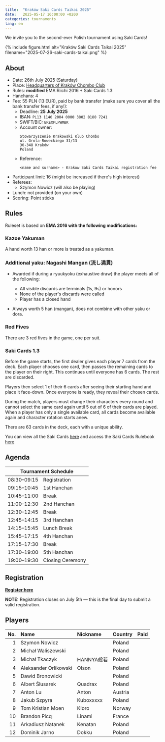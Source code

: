 ```yaml
---
title:  "Kraków Saki Cards Taikai 2025"
date:   2025-05-17 16:00:00 +0200
categories: tournaments
lang: en
---
```


We invite you to the second-ever Polish tournament using Saki Cards!

{% include figure.html alt="Kraków Saki Cards Taikai 2025" filename="2025-07-26-saki-cards-taikai.png" %}

## About

* Date: 26th July 2025 (Saturday)
* Place: [Headquarters of Kraków Chombo Club](https://maps.app.goo.gl/g6bFtG5Zi9b4SSH37)
* Rules: **modified** EMA Riichi 2016 + Saki Cards 1.3
* Hanchans: 4
* Fee: 55 PLN (13 EUR), paid by bank transfer (make sure you cover all the bank transfer fees, if any!):
    - Deadline: **25 July 2025**
    - IBAN: `PL13 1140 2004 0000 3802 8180 7241`
    - SWIFT/BIC: `BREXPLPWMBK`
    - Account owner:
      ```
      Stowarzyszenie Krakowski Klub Chombo
      ul. Grota-Roweckiego 31/13
      30-348 Kraków
      Poland
      ```
    - Reference:
      ```
      <name and surname> - Krakow Saki Cards Taikai registration fee
      ```
* Participant limit: 16 (might be increased if there's high interest)
* Referees:
  - Szymon Nowicz (will also be playing)
* Lunch: not provided (on your own)
* Scoring: Point sticks

## Rules

Ruleset is based on **EMA 2016 with the following modifications:**

### Kazoe Yakuman

A hand worth 13 han or more is treated as a yakuman.

### Additional yaku: Nagashi Mangan (流し満貫)

* Awarded if during a ryuukyoku (exhaustive draw) the player meets all of the following:
  * All visible discards are terminals (1s, 9s) or honors
  * None of the player's discards were called
  * Player has a closed hand

* Always worth 5 han (mangan), does not combine with other yaku or dora.

### Red Fives

There are 3 red fives in the game, one per suit.

### Saki Cards 1.3

Before the game starts, the first dealer gives each player 7 cards from the deck.
Each player chooses one card, then passes the remaining cards to the player on their right. This continues until everyone has 6 cards. The rest are discarded.

Players then select 1 of their 6 cards after seeing their starting hand and place it face-down. Once everyone is ready, they reveal their chosen cards.

During the match, players must change their characters every round and cannot select the same card again until 5 out of 6 of their cards are played. When a player has only a single available card, all cards become available again and character rotation starts anew. 

There are 63 cards in the deck, each with a unique ability.

You can view all the Saki Cards [here](https://t.co/cV5TU1qJVW) and access the Saki Cards Rulebook [here](https://docs.google.com/document/d/1y4Os-PJJQ5vMuc9hFbck_IcXItHmCHTjMlRNbHJu0gw/edit?usp=sharing)

## Agenda

<table class="tournament-agenda">
  <thead>
    <tr><th colspan="2">Tournament Schedule</th></tr>
  </thead>
  <tbody>
    <tr>
      <td>08:30–09:15</td>
      <td>Registration</td>
    </tr>
    <tr>
      <td>09:15–10:45</td>
      <td>1st Hanchan</td>
    </tr>
    <tr>
      <td>10:45–11:00</td>
      <td>Break</td>
    </tr>
    <tr>
      <td>11:00–12:30</td>
      <td>2nd Hanchan</td>
    </tr>
    <tr>
      <td>12:30–12:45</td>
      <td>Break</td>
    </tr>
    <tr>
      <td>12:45–14:15</td>
      <td>3rd Hanchan</td>
    </tr>
    <tr>
      <td>14:15–15:45</td>
      <td>Lunch Break</td>
    </tr>
    <tr>
      <td>15:45–17:15</td>
      <td>4th Hanchan</td>
    </tr>
    <tr>
      <td>17:15–17:30</td>
      <td>Break</td>
    </tr>
    <tr>
      <td>17:30–19:00</td>
      <td>5th Hanchan</td>
    </tr>
    <tr>
      <td>19:00–19:30</td>
      <td>Closing Ceremony</td>
    </tr>
  </tbody>
</table>


## Registration

**[Register here](https://forms.gle/iW9FoEAnQ1fFFN5WA)**

**NOTE:** Registration closes on July 5th — this is the final day to submit a valid registration.

## Players

<div class="biggus-tablus" markdown="block">

|   No. | Name            | Nickname | Country | Paid |
| ----: | :-------------- | :------- | :------ | :--: |
| 1   | Szymon Nowicz        |              | Poland  | <i aria-hidden="true" class="fa fa-fw fa-check"></i> |
| 2   | Michał Waliszewski   |              | Poland  |           |
| 3   | Michał Tkaczyk       | HANNYA般若    | Poland  | <i aria-hidden="true" class="fa fa-fw fa-check"></i> |
| 4   | Aleksander Orlikowski| Olson        | Poland  |           |
| 5   | Dawid Bronowicki     |              | Poland  |           |
| 6   | Albert Ślusarek |Quadrax| Poland  |         |
| 7   | Anton Lu|Anton| Austria  |         |
| 8   | Jakub Szpyra|Kuboxxxxx| Poland  |         |
| 9   | Tom Kristian Moen|Kloro| Norway  |         |
| 10  | Brandon Picq|Linami|France|         |
| 11  | Arkadiusz Natanek|Kenatan|Poland|         |
| 12  | Dominik Jarno |Dokku|Poland| <i aria-hidden="true" class="fa fa-fw fa-check"></i> |

</div>
